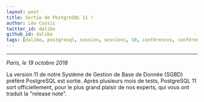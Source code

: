 ```yaml
---
layout: post
title: Sortie de PostgreSQL 11 !
author: Léo Cossic
twitter_id: dalibo
github_id: dalibo
tags: [dalibo, postgresql, session, sessions, 10, conférences, conférence, talk, talks, foss, floss, 2018]
---
```


---

*Paris, le 19 octobre 2018*

La version 11 de notre Système de Gestion de Base de Donnée (SGBD) préféré PostgreSQL est sortie. Après plusieurs mois de tests, PostgreSQL 11 sort officiellement, pour le plus grand plaisir de nos experts, qui vous ont traduit la "release note".

<!--MORE-->

